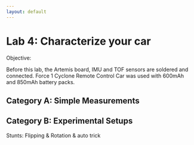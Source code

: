 ```yaml
---
layout: default
---
```


# Lab 4: Characterize your car

Objective: 

Before this lab, the Artemis board, IMU and TOF sensors are soldered and connected.
Force 1 Cyclone Remote Control Car was used with 600mAh and 850mAh battery packs. 

## Category A: Simple Measurements

## Category B: Experimental Setups

Stunts: Flipping & Rotation & auto trick

